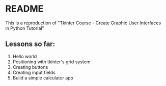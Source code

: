# README
This is a reproduction of "Tkinter Course - Create Graphic User Interfaces in Python Tutorial"
## Lessons so far:
1. Hello world
1. Positioning with tkinter's grid system
1. Creating buttons
1. Creating input fields
1. Build a simple calculator app